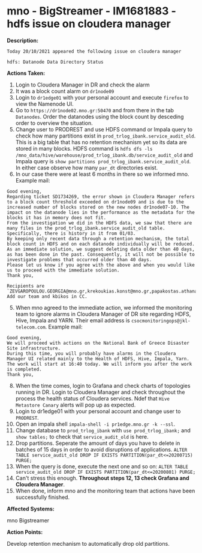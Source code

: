 # mno - BigStreamer - IM1681883 - hdfs issue on cloudera manager


<b>Description:</b>

```
Today 20/10/2021 appeared the following issue on cloudera manager

hdfs: Datanode Data Directory Status
```

<b>Actions Taken:</b>

1. Login to Cloudera Manager in DR and check the alarm
2. It was a block count alarm on `dr1node09`
3. Login to `dr1edge01` with your personal account and execute `firefox` to view the Namenode UI.
4. Go to `https://dr1node02.mno.gr:50470` and from there in the tab `Datanodes`. Order the datanodes using the block count by desceding order to overview the situation.
5. Change user to PRODREST and use HDFS command or Impala query to check how many partitions exist in `prod_trlog_ibank.service_audit_old`. This is a big table that has no retention mechanism yet so its data are stored in many blocks. HDFS command is `hdfs dfs -ls /mno_data/hive/warehouse/prod_trlog_ibank.db/service_audit_old` and Impala query is `show partitions prod_trlog_ibank.service_audit_old`. In either case observe how many `par_dt` directories exist.
6. In our case there were at least 6 months in there so we informed mno. Example mail:
```
Good evening,
Regarding ticket SD1734269, the error shown in Cloudera Manager refers to a block count threshold exceeded on dr1node09 and is due to the increased number of blocks stored on the new nodes dr1node07-10. The impact on the datanode lies in the performance as the metadata for the blocks it has in memory does not fit.
From the investigation we did in the HDFS data, we saw that there are many files in the prod_trlog_ibank.service_audit_old table. Specifically, there is history in it from 01/03.
By keeping only recent data through a retention mechanism, the total block count in HDFS and on each datanode individually will be reduced.
As an immediate solution, we suggest deleting data older than 40 days, as has been done in the past. Consequently, it will not be possible to investigate problems that occurred older than 40 days.
Please let us know if you agree with the above and when you would like us to proceed with the immediate solution.
Thank you,
```
	Recipients are `ZEVGAROPOULOU.GEORGIA@mno.gr,krekoukias.konst@mno.gr,papakostas.athanasios@mno.gr`. Add our team and kbikos in CC.
5. When mno agreed to the immediate action, we informed the monitoring team to ignore alarms in Cloudera Manager of DR site regarding HDFS, Hive, Impala and YARN. Their email address is `csocmonitoringops@jkl-telecom.com`. Example mail:
```
Good evening,
We will proceed with actions on the National Bank of Greece Disaster Site infrastructure.
During this time, you will probably have alarms in the Cloudera Manager UI related mainly to the Health of HDFS, Hive, Impala, Yarn.
The work will start at 16:40 today. We will inform you after the work is completed.
Thank you,
```
8. When the time comes, login to Grafana and check charts of topologies running in DR. Login to Cloudera Manager and check throughout the process the health status of Cloudera services. Ndef that `Hive Metastore Canary` alerts will pop up as expected.
9. Login to dr1edge01 with your personal account and change user to `PRODREST`.
10. Open an impala shell `impala-shell -i pr1edge.mno.gr -k --ssl`.
11. Change database to `prod_trlog_ibank` with `use prod_trlog_ibank;` and `show tables;` to check that `service_audit_old` is here.
12. Drop partitions. Seperate the amount of days you have to delete in batches of 15 days in order to avoid disruptions of applications. `ALTER TABLE service_audit_old DROP IF EXISTS PARTITION(par_dt<=20200715) PURGE;`
12. When the query is done, execute the next one and so on: `ALTER TABLE service_audit_old DROP IF EXISTS PARTITION(par_dt<=20200801) PURGE;`
13. Can't stress this enough. **Throughout steps 12, 13 check Grafana and Cloudera Manager**.
14. When done, inform mno and the monitoring team that actions have been successfully finished.

<b>Affected Systems:</b>

mno Bigstreamer

<b>Action Points:</b>

Develop retention mechanism to automatically drop old partitions.


